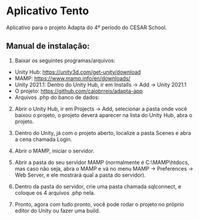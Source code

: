 # Aplicativo Tento
Aplicativo para o projeto Adapta do 4º período do CESAR School.

## Manual de instalação:
1. Baixar os seguintes programas/arquivos:
- Unity Hub: https://unity3d.com/get-unity/download
- MAMP: https://www.mamp.info/en/downloads/
- Unity 2021.1: Dentro do Unity Hub, ir em Installs -> Add -> Unity 2021.1
- O projeto: https://github.com/caiobrreis/adapta-app
- Arquivos .php do banco de dados: 

2. Abrir o Unity Hub, ir em Projects → Add, selecionar a pasta onde você baixou o projeto, o projeto deverá aparecer na lista do Unity Hub, abra o projeto.

3. Dentro do Unity, já com o projeto aberto, localize a pasta Scenes e abra a cena chamada Login.

4. Abrir o MAMP, iniciar o servidor.

5. Abrir a pasta do seu servidor MAMP (normalmente é C:\MAMP\htdocs, mas caso não seja, abra o MAMP e vá no menu MAMP → Preferences → Web Server, e ele mostrará qual a pasta do servidor).

6. Dentro da pasta do servidor, crie uma pasta chamada sqlconnect, e coloque os 4 arquivos .php nela.

7. Pronto, agora com tudo pronto, você pode rodar o projeto no próprio editor do Unity ou fazer uma build.
